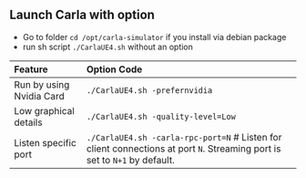 ## Launch Carla with option
- Go to folder `cd /opt/carla-simulator` if you install via debian package
- run sh script `./CarlaUE4.sh` without an option 

| Feature  | Option Code |
| :------------- | :------------- |
|Run by using Nvidia Card | `./CarlaUE4.sh -prefernvidia`|
|Low graphical details | `./CarlaUE4.sh -quality-level=Low`|
|Listen specific port |  `./CarlaUE4.sh -carla-rpc-port=N` # Listen for client connections at port `N`. Streaming port is set to `N+1` by default.|
